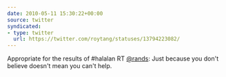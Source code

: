 ```yaml
---
date: 2010-05-11 15:30:22+00:00
source: twitter
syndicated:
- type: twitter
  url: https://twitter.com/roytang/statuses/13794223082/
---
```


Appropriate for the results of #halalan RT [@rands](https://twitter.com/rands/): Just because you don't believe doesn't mean you can't help.